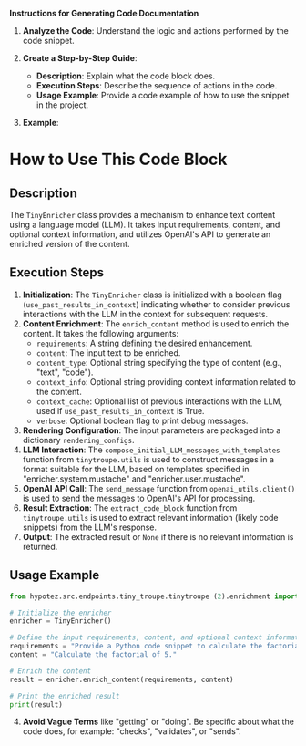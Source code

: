 **Instructions for Generating Code Documentation**

1. **Analyze the Code**: Understand the logic and actions performed by the code snippet.

2. **Create a Step-by-Step Guide**:
    - **Description**: Explain what the code block does.
    - **Execution Steps**: Describe the sequence of actions in the code.
    - **Usage Example**: Provide a code example of how to use the snippet in the project.

3. **Example**:

How to Use This Code Block
=========================================================================================

Description
-------------------------
The `TinyEnricher` class provides a mechanism to enhance text content using a language model (LLM). It takes input requirements, content, and optional context information, and utilizes OpenAI's API to generate an enriched version of the content.

Execution Steps
-------------------------
1. **Initialization**: The `TinyEnricher` class is initialized with a boolean flag (`use_past_results_in_context`) indicating whether to consider previous interactions with the LLM in the context for subsequent requests.
2. **Content Enrichment**: The `enrich_content` method is used to enrich the content. It takes the following arguments:
    - `requirements`: A string defining the desired enhancement.
    - `content`: The input text to be enriched.
    - `content_type`: Optional string specifying the type of content (e.g., "text", "code").
    - `context_info`: Optional string providing context information related to the content.
    - `context_cache`: Optional list of previous interactions with the LLM, used if `use_past_results_in_context` is True.
    - `verbose`: Optional boolean flag to print debug messages.
3. **Rendering Configuration**: The input parameters are packaged into a dictionary `rendering_configs`.
4. **LLM Interaction**: The `compose_initial_LLM_messages_with_templates` function from `tinytroupe.utils` is used to construct messages in a format suitable for the LLM, based on templates specified in "enricher.system.mustache" and "enricher.user.mustache".
5. **OpenAI API Call**: The `send_message` function from `openai_utils.client()` is used to send the messages to OpenAI's API for processing.
6. **Result Extraction**: The `extract_code_block` function from `tinytroupe.utils` is used to extract relevant information (likely code snippets) from the LLM's response.
7. **Output**: The extracted result or `None` if there is no relevant information is returned.

Usage Example
-------------------------

```python
from hypotez.src.endpoints.tiny_troupe.tinytroupe (2).enrichment import TinyEnricher

# Initialize the enricher
enricher = TinyEnricher()

# Define the input requirements, content, and optional context information
requirements = "Provide a Python code snippet to calculate the factorial of a number."
content = "Calculate the factorial of 5."

# Enrich the content
result = enricher.enrich_content(requirements, content)

# Print the enriched result
print(result)
```

4. **Avoid Vague Terms** like "getting" or "doing". Be specific about what the code does, for example: "checks", "validates", or "sends".